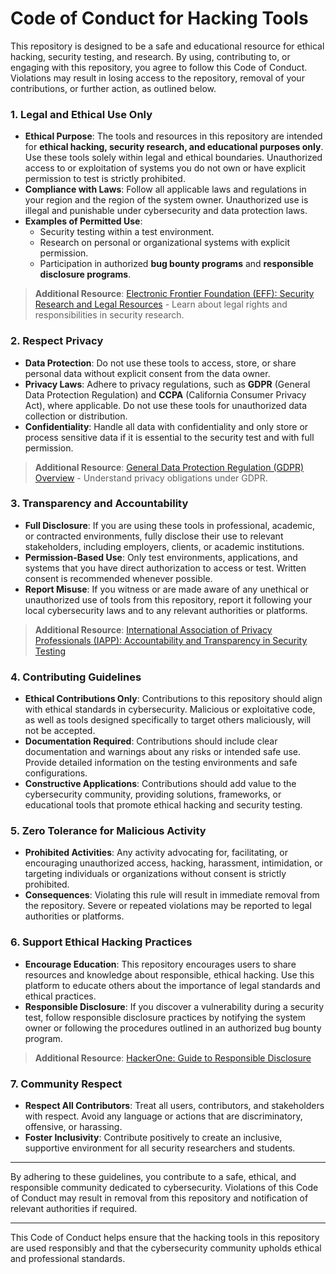 # Code of Conduct for Hacking Tools

This repository is designed to be a safe and educational resource for ethical hacking, security testing, and research. By using, contributing to, or engaging with this repository, you agree to follow this Code of Conduct. Violations may result in losing access to the repository, removal of your contributions, or further action, as outlined below.

### **1. Legal and Ethical Use Only**
   - **Ethical Purpose**: The tools and resources in this repository are intended for **ethical hacking, security research, and educational purposes only**. Use these tools solely within legal and ethical boundaries. Unauthorized access to or exploitation of systems you do not own or have explicit permission to test is strictly prohibited.
   - **Compliance with Laws**: Follow all applicable laws and regulations in your region and the region of the system owner. Unauthorized use is illegal and punishable under cybersecurity and data protection laws.
   - **Examples of Permitted Use**:
       - Security testing within a test environment.
       - Research on personal or organizational systems with explicit permission.
       - Participation in authorized **bug bounty programs** and **responsible disclosure programs**.

   > **Additional Resource**: [Electronic Frontier Foundation (EFF): Security Research and Legal Resources](https://www.eff.org/issues/coders/researchers) - Learn about legal rights and responsibilities in security research.

### **2. Respect Privacy**
   - **Data Protection**: Do not use these tools to access, store, or share personal data without explicit consent from the data owner.
   - **Privacy Laws**: Adhere to privacy regulations, such as **GDPR** (General Data Protection Regulation) and **CCPA** (California Consumer Privacy Act), where applicable. Do not use these tools for unauthorized data collection or distribution.
   - **Confidentiality**: Handle all data with confidentiality and only store or process sensitive data if it is essential to the security test and with full permission.

   > **Additional Resource**: [General Data Protection Regulation (GDPR) Overview](https://gdpr.eu/what-is-gdpr/) - Understand privacy obligations under GDPR.

### **3. Transparency and Accountability**
   - **Full Disclosure**: If you are using these tools in professional, academic, or contracted environments, fully disclose their use to relevant stakeholders, including employers, clients, or academic institutions.
   - **Permission-Based Use**: Only test environments, applications, and systems that you have direct authorization to access or test. Written consent is recommended whenever possible.
   - **Report Misuse**: If you witness or are made aware of any unethical or unauthorized use of tools from this repository, report it following your local cybersecurity laws and to any relevant authorities or platforms.

   > **Additional Resource**: [International Association of Privacy Professionals (IAPP): Accountability and Transparency in Security Testing](https://iapp.org/)

### **4. Contributing Guidelines**
   - **Ethical Contributions Only**: Contributions to this repository should align with ethical standards in cybersecurity. Malicious or exploitative code, as well as tools designed specifically to target others maliciously, will not be accepted.
   - **Documentation Required**: Contributions should include clear documentation and warnings about any risks or intended safe use. Provide detailed information on the testing environments and safe configurations.
   - **Constructive Applications**: Contributions should add value to the cybersecurity community, providing solutions, frameworks, or educational tools that promote ethical hacking and security testing.

### **5. Zero Tolerance for Malicious Activity**
   - **Prohibited Activities**: Any activity advocating for, facilitating, or encouraging unauthorized access, hacking, harassment, intimidation, or targeting individuals or organizations without consent is strictly prohibited.
   - **Consequences**: Violating this rule will result in immediate removal from the repository. Severe or repeated violations may be reported to legal authorities or platforms.

### **6. Support Ethical Hacking Practices**
   - **Encourage Education**: This repository encourages users to share resources and knowledge about responsible, ethical hacking. Use this platform to educate others about the importance of legal standards and ethical practices.
   - **Responsible Disclosure**: If you discover a vulnerability during a security test, follow responsible disclosure practices by notifying the system owner or following the procedures outlined in an authorized bug bounty program.

   > **Additional Resource**: [HackerOne: Guide to Responsible Disclosure](https://www.hackerone.com/disclosure-guidelines)

### **7. Community Respect**
   - **Respect All Contributors**: Treat all users, contributors, and stakeholders with respect. Avoid any language or actions that are discriminatory, offensive, or harassing.
   - **Foster Inclusivity**: Contribute positively to create an inclusive, supportive environment for all security researchers and students.

---

By adhering to these guidelines, you contribute to a safe, ethical, and responsible community dedicated to cybersecurity. Violations of this Code of Conduct may result in removal from this repository and notification of relevant authorities if required.

--- 

This Code of Conduct helps ensure that the hacking tools in this repository are used responsibly and that the cybersecurity community upholds ethical and professional standards.
